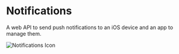 Notifications
=============

A web API to send push notifications to an iOS device and an app to manage them.

![Notifications Icon](https://i.imgur.com/a4lqLXR.png)
